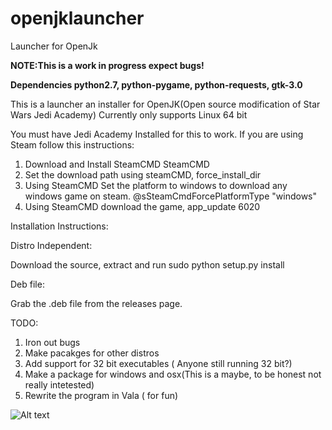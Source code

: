 # openjklauncher
Launcher for OpenJk

<b>NOTE:This is a work in progress expect bugs!</b>

<b>Dependencies python2.7, python-pygame, python-requests, gtk-3.0</b>


This is a launcher an installer for OpenJK(Open source modification of Star Wars Jedi Academy)
Currently only supports Linux 64 bit

You must have Jedi Academy Installed for this to work. 
If you are using Steam follow this instructions:


  1.  Download and Install SteamCMD SteamCMD
  2. Set the download path using steamCMD, force_install_dir
  3. Using SteamCMD Set the platform to windows to download any windows game on steam. @sSteamCmdForcePlatformType "windows"
  4. Using SteamCMD download the game, app_update 6020
  
  
Installation Instructions:

Distro Independent:

Download the source, extract and run sudo python setup.py install

Deb file:

Grab the .deb file from the releases page.







TODO:
1. Iron out bugs
2. Make pacakges for other distros
3. Add support for 32 bit executables ( Anyone still running 32 bit?)
4. Make a package for windows and osx(This is a maybe, to be honest not really intetested)
5. Rewrite the program in Vala ( for fun)

![Alt text](http://i.imgur.com/N1Zgzx1.png)

